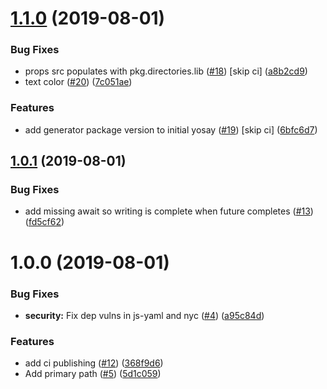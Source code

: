 # [1.1.0](https://github.com/SmartThingsCommunity/generator-smartthings/compare/v1.0.1...v1.1.0) (2019-08-01)


### Bug Fixes

* props src populates with pkg.directories.lib ([#18](https://github.com/SmartThingsCommunity/generator-smartthings/issues/18)) [skip ci] ([a8b2cd9](https://github.com/SmartThingsCommunity/generator-smartthings/commit/a8b2cd9))
* text color ([#20](https://github.com/SmartThingsCommunity/generator-smartthings/issues/20)) ([7c051ae](https://github.com/SmartThingsCommunity/generator-smartthings/commit/7c051ae))


### Features

* add generator package version to initial yosay ([#19](https://github.com/SmartThingsCommunity/generator-smartthings/issues/19)) [skip ci] ([6bfc6d7](https://github.com/SmartThingsCommunity/generator-smartthings/commit/6bfc6d7))

## [1.0.1](https://github.com/SmartThingsCommunity/generator-smartthings/compare/v1.0.0...v1.0.1) (2019-08-01)


### Bug Fixes

* add missing await so writing is complete when future completes ([#13](https://github.com/SmartThingsCommunity/generator-smartthings/issues/13)) ([fd5cf62](https://github.com/SmartThingsCommunity/generator-smartthings/commit/fd5cf62))

# 1.0.0 (2019-08-01)


### Bug Fixes

* **security:** Fix dep vulns in js-yaml and nyc ([#4](https://github.com/SmartThingsCommunity/generator-smartthings/issues/4)) ([a95c84d](https://github.com/SmartThingsCommunity/generator-smartthings/commit/a95c84d))


### Features

* add ci publishing ([#12](https://github.com/SmartThingsCommunity/generator-smartthings/issues/12)) ([368f9d6](https://github.com/SmartThingsCommunity/generator-smartthings/commit/368f9d6))
* Add primary path ([#5](https://github.com/SmartThingsCommunity/generator-smartthings/issues/5)) ([5d1c059](https://github.com/SmartThingsCommunity/generator-smartthings/commit/5d1c059))
